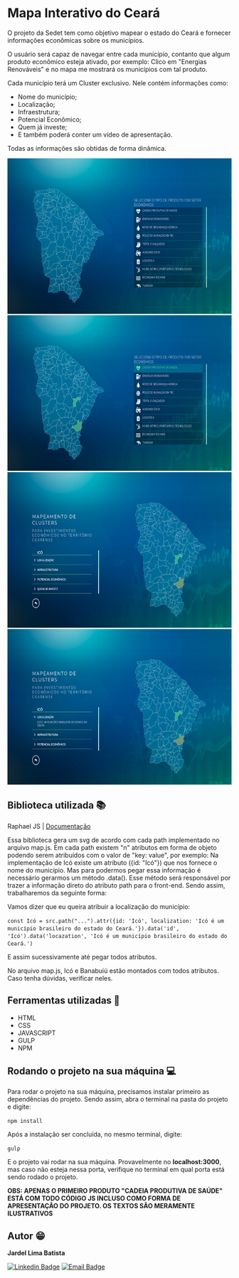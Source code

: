 # Mapa Interativo do Ceará
O projeto da Sedet tem como objetivo mapear o estado do Ceará e fornecer informações econômicas sobre os municípios.

O usuário será capaz de navegar entre cada município, contanto que algum produto econômico esteja ativado, por exemplo: Clico em "Energias Renováveis" e no mapa me mostrará os municípios com tal produto.

Cada município terá um Cluster exclusivo. Nele contém informações como: 

- Nome do município; 
- Localização; 
- Infraestrutura; 
- Potencial Econômico; 
- Quem já investe; 
- E também poderá conter um vídeo de apresentação.

Todas as informações são obtidas de forma dinâmica.

<img width="700" height="350" src="https://github.com/jardelima/Interactive-Map/blob/master/src/images/mapa-1.png"/>

<img width="700" height="350" src="https://github.com/jardelima/Interactive-Map/blob/master/src/images/mapa-2.png"/>

<img width="700" height="350" src="https://github.com/jardelima/Interactive-Map/blob/master/src/images/mapa-3.png"/>

<img width="700" height="350" src="https://github.com/jardelima/Interactive-Map/blob/master/src/images/mapa-4.png"/>

## Biblioteca utilizada :books:
Raphael JS | <a href="https://dmitrybaranovskiy.github.io/raphael/">Documentação</a>

Essa biblioteca gera um svg de acordo com cada path implementado no arquivo map.js. Em cada path existem "n" atributos em forma de objeto podendo serem atribuídos com o valor de "key: value", por exemplo: Na implementação de Icó existe um atributo ({id: "Icó"}) que nos fornece o nome do município. Mas para podermos pegar essa informação é necessário gerarmos um método .data(). Esse método será responsável por trazer a informação direto do atributo path para o front-end. Sendo assim, trabalharemos da seguinte forma:

Vamos dizer que eu queira atribuir a localização do município:

`const Icó = src.path("...").attr({id: 'Icó', localization: 'Icó é um município brasileiro do estado do Ceará.'}).data('id', 'Icó').data('locazation', 'Icó é um município brasileiro do estado do Ceará.')` 

E assim sucessivamente até pegar todos atributos.

No arquivo map.js, Icó e Banabuiú estão montados com todos atributos. Caso tenha dúvidas, verificar neles. 

## Ferramentas utilizadas :wrench:
- HTML
- CSS
- JAVASCRIPT
- GULP
- NPM

## Rodando o projeto na sua máquina :computer:
Para rodar o projeto na sua máquina, precisamos instalar primeiro as dependências do projeto. Sendo assim, abra o terminal na pasta do projeto e digite:

`npm install`

Após a instalação ser concluída, no mesmo terminal, digite: 

`gulp`

E o projeto vai rodar na sua máquina. Provavelmente no <b>localhost:3000</b>, mas caso não esteja nessa porta, verifique no terminal em qual porta está sendo rodado o projeto.

<b>OBS: APENAS O PRIMEIRO PRODUTO "CADEIA PRODUTIVA DE SAÚDE" ESTÁ COM TODO CÓDIGO JS INCLUSO COMO FORMA DE APRESENTAÇÃO DO PROJETO. OS TEXTOS SÃO MERAMENTE ILUSTRATIVOS</b>

## Autor :grin:
<b>Jardel Lima Batista</b> 

[![Linkedin Badge](https://img.shields.io/badge/-LinkedIn-blue?style=flat-square&logo=Linkedin&logoColor=white&link=https://www.linkedin.com/in/jardel-lima-040b30164/)](https://www.linkedin.com/in/jardel-lima-040b30164/) 
[![Email Badge](https://img.shields.io/badge/-Email-red?style=flat-square&logo=Gmail&logoColor=white&link=https://www.gmail.com)](mailto:prof_jardel@hotmail.com)

